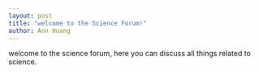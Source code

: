 ```yaml
---
layout: post
title: "welcome to the Science Forum!"
author: Ann Huang
---
```



welcome to the science forum, here you can discuss all things related to science.